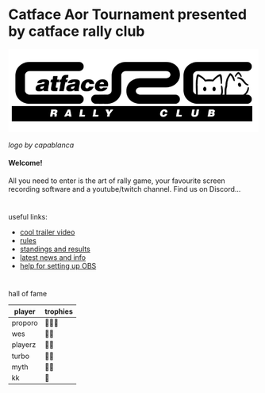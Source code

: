 # Catface Aor Tournament presented by catface rally club

![Logo](images/catfacerallyclub.png?raw=true)

_logo by capablanca_

#### Welcome!

All you need to enter is the art of rally game, your favourite screen recording software and a youtube/twitch channel. Find us on Discord...

#

useful links:
- [cool trailer video](https://www.youtube.com/watch?v=sI15aMLKqyU)
- [rules](https://github.com/xlsrln/cat/blob/main/cat_rules.md)
- [standings and results](https://github.com/xlsrln/cat/blob/main/results.md)
- [latest news and info](https://github.com/xlsrln/cat/blob/main/news.md)
- [help for setting up OBS](https://github.com/xlsrln/cat/blob/main/setup_help.md)

#

hall of fame

| player                                                | trophies |
| --------------------------------------------------- |  ------- |
| proporo | 🥇🥇🥇 |
| wes | 🥇🥉 |
| playerz | 🥈🥈 |
| turbo | 🥈🥉 |
| myth | 🥈🥉 |
| kk | 🥉 |

